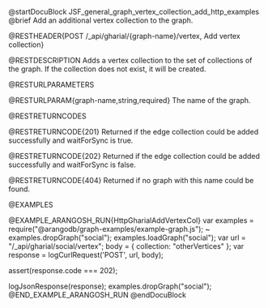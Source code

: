@startDocuBlock JSF_general_graph_vertex_collection_add_http_examples
@brief Add an additional vertex collection to the graph.

@RESTHEADER{POST /_api/gharial/{graph-name}/vertex, Add vertex collection}

@RESTDESCRIPTION
Adds a vertex collection to the set of collections of the graph. If
the collection does not exist, it will be created.

@RESTURLPARAMETERS

@RESTURLPARAM{graph-name,string,required}
The name of the graph.

@RESTRETURNCODES

@RESTRETURNCODE{201}
Returned if the edge collection could be added successfully and
waitForSync is true.

@RESTRETURNCODE{202}
Returned if the edge collection could be added successfully and
waitForSync is false.

@RESTRETURNCODE{404}
Returned if no graph with this name could be found.

@EXAMPLES

@EXAMPLE_ARANGOSH_RUN{HttpGharialAddVertexCol}
  var examples = require("@arangodb/graph-examples/example-graph.js");
~ examples.dropGraph("social");
  examples.loadGraph("social");
  var url = "/_api/gharial/social/vertex";
  body = {
    collection: "otherVertices"
  };
  var response = logCurlRequest('POST', url, body);

  assert(response.code === 202);

  logJsonResponse(response);
  examples.dropGraph("social");
@END_EXAMPLE_ARANGOSH_RUN
@endDocuBlock
